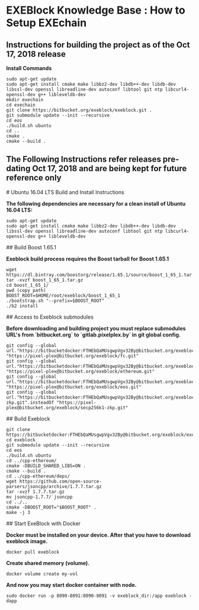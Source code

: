 # EXEBlock Knowledge Base : How to Setup EXEchain

## Instructions for building the project as of the Oct 17, 2018 release <a id="HowtoSetupEXEchain-InstructionsforbuildingtheprojectasoftheOct17,2018release"></a>

  
**Install Commands**

```text
sudo apt-get update
sudo apt-get install cmake make libbz2-dev libdb++-dev libdb-dev libssl-dev openssl libreadline-dev autoconf libtool git ntp libcurl4-openssl-dev g++ libleveldb-dev
mkdir exechain
cd exechain
git clone https://bitbucket.org/exeblock/exeblock.git .
git submodule update --init --recursive
cd eos
./build.sh ubuntu
cd ..
cmake .
cmake --build .
```

## The Following Instructions refer releases pre-dating Oct 17, 2018 and are being kept for future reference only <a id="HowtoSetupEXEchain-TheFollowingInstructionsreferreleasespre-datingOct17,2018andarebeingkeptforfuturereferenceonly"></a>

\# Ubuntu 16.04 LTS Build and Install Instructions

  
**The following dependencies are necessary for a clean install of Ubuntu 16.04 LTS:**

```text
sudo apt-get update
sudo apt-get install cmake make libbz2-dev libdb++-dev libdb-dev libssl-dev openssl libreadline-dev autoconf libtool git ntp libcurl4-openssl-dev g++ libleveldb-dev
```

\#\# Build Boost 1.65.1

  
**Exeblock build process requires the Boost tarball for Boost 1.65.1**

```text
wget https://dl.bintray.com/boostorg/release/1.65.1/source/boost_1_65_1.tar.gz
tar -xvzf boost_1_65_1.tar.gz
cd boost_1_65_1/
pwd (copy path) 
BOOST_ROOT=$HOME/root/exeblock/boost_1_65_1
./bootstrap.sh "--prefix=$BOOST_ROOT"
./b2 install
```

\#\# Access to Exeblock submodules 

  
**Before downloading and building project you must replace submodules URL's from \`bitbucket.org\` to \`gitlab.pixelplex.by\` in git global config.**

```text
git config --global url."https://bitbucketdocker:FTHEbQaMUsgwpVgv32By@bitbucket.org/exeblock/fc.git".insteadOf "https://pixel-plex@bitbucket.org/exeblock/fc.git"
git config --global url."https://bitbucketdocker:FTHEbQaMUsgwpVgv32By@bitbucket.org/exeblock/ethereum.git".insteadOf "https://pixel-plex@bitbucket.org/exeblock/ethereum.git"
git config --global url."https://bitbucketdocker:FTHEbQaMUsgwpVgv32By@bitbucket.org/exeblock/eos.git".insteadOf "https://pixel-plex@bitbucket.org/exeblock/eos.git"
git config --global url."https://bitbucketdocker:FTHEbQaMUsgwpVgv32By@bitbucket.org/exeblock/secp256k1-zkp.git".insteadOf "https://pixel-plex@bitbucket.org/exeblock/secp256k1-zkp.git"
```

\#\# Build Exeblock

```text
git clone https://bitbucketdocker:FTHEbQaMUsgwpVgv32By@bitbucket.org/exeblock/exeblock.git
cd exeblock
git submodule update --init --recursive
cd eos
./build.sh ubuntu
cd ../cpp-ethereum/
cmake -DBUILD_SHARED_LIBS=ON .
cmake --build .
cd ../cpp-ethereum/deps/
wget https://github.com/open-source-parsers/jsoncpp/archive/1.7.7.tar.gz
tar -xvzf 1.7.7.tar.gz
mv jsoncpp-1.7.7/ jsoncpp
cd ../..
cmake -DBOOST_ROOT="$BOOST_ROOT" .
make -j 3
```

\#\# Start ExeBlock with Docker

  
**Docker must be installed on your device. After that you have to download exeblock image.**

```text
docker pull exeblock
```

  
**Create shared memory \(volume\).**

```text
docker volume create my-vol
```

  
**And now you may start docker container with node.**

```text
sudo docker run -p 8090-8091:8090-8091 -v exeblock_dir:/app exeblock -dapp
```

